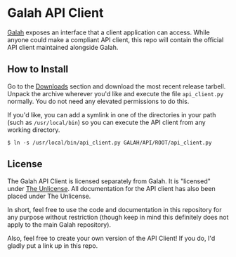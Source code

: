 # Galah API Client

[Galah](/brownhead/galah) exposes an interface that a client application can
access. While anyone could make a compliant API client, this repo will contain
the official API client maintained alongside Galah.

## How to Install

Go to the [Downloads](/brownhead/galah/downloads) section and download the most
recent release tarbell. Unpack the archive wherever you'd like and execute the
file `api_client.py` normally. You do not need any elevated permissions to do
this.

If you'd like, you can add a symlink in one of the directories in your path
(such as `/usr/local/bin`) so you can execute the API client from any working
directory.

```shell
$ ln -s /usr/local/bin/api_client.py GALAH/API/ROOT/api_client.py
```

## License

The Galah API Client is licensed separately from Galah. It is "licensed" under
[The Unlicense](http://www.unlicense.org). All documentation for the API client
has also been placed under The Unlicense.

In short, feel free to use the code and documentation in this repository for any
purpose without restriction (though keep in mind this definitely does not apply
to the main Galah repository).

Also, feel free to create your own version of the API Client! If you do, I'd
gladly put a link up in this repo.